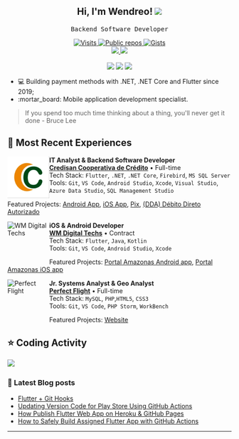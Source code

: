 <h2 align="center"> Hi, I'm Wendreo! <img src="https://media.giphy.com/media/hvRJCLFzcasrR4ia7z/giphy.gif" width="25px">
 <br/> </h2> 

<p align="center"> <samp>Backend Software Developer
 
 <p align="center">
 <a href="https://marketplace.visualstudio.com/items?itemName=wendreof.ufo">  
  <img src="https://komarev.com/ghpvc/?username=wendreof" alt="Visits" />
  <img src="https://badges.pufler.dev/repos/wendreof" alt="Public repos" />
  <img src="https://badges.pufler.dev/gists/wendreof" alt="Gists" /><br>
  <!-- <img src="https://badges.pufler.dev/created/wendreof/wendreof" alt="Created" /><br> -->
  <img src="https://github.com/wendreof/wendreof/actions/workflows/blog-post-workflow.yml/badge.svg">
  <IMG SRC="https://wakatime.com/badge/user/efbb501e-ab9f-4368-9ff4-f73f1d5a72eb.svg">
</div><br><br>
<a href="https://www.linkedin.com/in/wendreof/"><img src="https://img.shields.io/badge/linkedin-%230077B5.svg?&style=for-the-badge&logo=linkedin&logoColor=white"/></a>
<a href="https://instagram.com/wendreof"><img src="https://img.shields.io/badge/instagram-%23E4405F.svg?&style=for-the-badge&logo=instagram&logoColor=white"/></a>
<!--<a href="https://www.twitch.tv/wendreof"/><img src="https://img.shields.io/badge/Twitch-9146FF?style=for-the-badge&logo=twitch&logoColor=white"/></a> -->
<a href="https://medium.com/@wendreof"><img src="https://img.shields.io/badge/Medium-%23000000.svg?style=for-the-badge&logo=Medium&logoColor=white"/></a>

<ul>
  <li>💻 Building payment methods with .NET, .NET Core and Flutter since 2019;</li>
  <li>:mortar_board: Mobile application development specialist.</li>
</ul>

> If you spend too much time thinking about a thing, you'll never get it done - Bruce Lee

## :briefcase: Most Recent Experiences

[<img align="left" height="94px" width="94px" alt="Credisan Cooperativa de Crédito" src="images/logo.png"/>](https://portal.credisan.com.br/)

**IT Analyst & Backend Software Developer** \
[**Credisan Cooperativa de Crédito**](https://portal.credisan.com.br/) • Full-time \
Tech Stack: `Flutter`, `.NET`, `.NET Core`, `Firebird`, `MS SQL Server`\
Tools: `Git`, `VS Code`, `Android Studio`, `Xcode`, `Visual Studio`, `Azure Data Studio`,  `SQL Management Studio`
<!-- Platforms: `Windows`, `Linux`,  `macOS`,  `Android`, `iOS`, `Web`\ -->
Featured Projects: [Android App](https://play.google.com/store/apps/details?id=br.com.credisan), [iOS App](https://apps.apple.com/br/app/credisan-pix/id1531922714), [Pix](https://portal.credisan.com.br/pix/), [(DDA) Débito Direto Autorizado](https://portal.credisan.com.br/pix/)
<br/>

[<img align="left" height="94px" width="94px" alt="WM Digital Techs" src="https://media-exp1.licdn.com/dms/image/C4D0BAQFqnOuFdRwoTQ/company-logo_200_200/0/1601140298524?e=1648080000&v=beta&t=ti-47QiDhlzhauxp2iDoXIBLi-mwBTB9G2i4aPLoA_s"/>](https://www.linkedin.com/company/wm-digital-techs)

**iOS & Android Developer** \
[**WM Digital Techs**](https://media-exp1.licdn.com/dms/image/C4D0BAQFqnOuFdRwoTQ/company-logo_200_200/0/1601140298524?e=1648080000&v=beta&t=ti-47QiDhlzhauxp2iDoXIBLi-mwBTB9G2i4aPLoA_s) • Contract \
Tech Stack: `Flutter`, `Java`, `Kotlin`\
Tools: `Git`, `VS Code`, `Android Studio`, `Xcode`
<!-- Platforms:  `Linux`,  `macOS`,  `Android`, `iOS`\ -->
Featured Projects: [Portal Amazonas Android app](https://play.google.com/store/apps/details?id=br.com.sistemasamazonas), [Portal Amazonas iOS app](https://apps.apple.com/br/app/portal-amazonas/id1549608609)
<br/>

[<img align="left" height="94px" width="94px" alt="Perfect Flight" src="https://media-exp1.licdn.com/dms/image/C4E0BAQFigB0yzJzzeg/company-logo_200_200/0/1519865074333?e=2159024400&v=beta&t=uNCrA9MDuPXRrMLrqMwanYt7MVklKa3-7R3IAeLSRlQ"/>](https://perfectflight.com.br/)

**Jr. Systems Analyst & Geo Analyst** \
[**Perfect Flight**](https://perfectflight.com.br/) • Full-time \
Tech Stack: `MySQL`, `PHP`,`HTML5`, `CSS3`\
Tools: `Git`, `VS Code`, `PHP Storm`, `WorkBench`
<!-- Plaforms: `Web`, `Windows`\ -->
Featured Projects: [Website](https://perfectflight.com.br/)
<br/>

<!-- 
## 🚀 I've worked with
  <a href="https://marketplace.visualstudio.com/items?itemName=wendreof.ufo">
    <img src="https://img.shields.io/badge/dart-%230175C2.svg?style=for-the-badge&logo=dart&logoColor=white"/>
    <img src="https://img.shields.io/badge/c%23-%23239120.svg?style=for-the-badge&logo=c-sharp&logoColor=white"/>
    <img src="https://img.shields.io/badge/java-%23ED8B00.svg?style=for-the-badge&logo=java&logoColor=white"/>
    <img src="https://img.shields.io/badge/kotlin-%230095D5.svg?style=for-the-badge&logo=kotlin&logoColor=white"/>
    <br>
     <img src="https://img.shields.io/badge/Flutter-%2302569B.svg?style=for-the-badge&logo=Flutter&logoColor=white"/>
     <img src="https://img.shields.io/badge/.NET-5C2D91?style=for-the-badge&logo=.net&logoColor=white"/>
    <br>
    <img src="https://img.shields.io/badge/Microsoft%20SQL%20Sever-CC2927?style=for-the-badge&logo=microsoft%20sql%20server&logoColor=white"/>
    <img src="https://img.shields.io/badge/mysql-%2300f.svg?style=for-the-badge&logo=mysql&logoColor=white"/> 
    <br>
    <img src="https://img.shields.io/badge/VisualStudio-5C2D91.svg?style=for-the-badge&logo=visual-studio&logoColor=white"/>
    <img src="https://img.shields.io/badge/VisualStudioCode-0078d7.svg?style=for-the-badge&logo=visual-studio-code&logoColor=white"/>
    <img src="https://img.shields.io/badge/Xcode-007ACC?style=for-the-badge&logo=Xcode&logoColor=white"/>
    <img src="https://img.shields.io/badge/IntelliJIDEA-000000.svg?style=for-the-badge&logo=intellij-idea&logoColor=white"/>
    <br> 
    <img src="https://img.shields.io/badge/Android-3DDC84?style=for-the-badge&logo=android&logoColor=white"/>
    <img src="https://img.shields.io/badge/iOS-000000?style=for-the-badge&logo=ios&logoColor=white"/>
    <img src="https://img.shields.io/badge/Linux-FCC624?style=for-the-badge&logo=linux&logoColor=black"/>
    <img src="https://img.shields.io/badge/mac%20os-000000?style=for-the-badge&logo=macos&logoColor=F0F0F0"/>
-->
   
## ⭐ Coding Activity
<p align="left">
<img src="https://github-readme-stats.vercel.app/api/wakatime?username=wendreof&custom_title=Languages%20over%20Last%207%20days%20(Powered%20by%20Wakatime)">
</p>
 
 ### :notebook_with_decorative_cover: Latest Blog posts
<!-- BLOG-POST-LIST:START -->
- [Flutter + Git Hooks](https://blog.devgenius.io/flutter-git-hooks-19d8141176ac?source=rss-c5653a56fd0c------2)
- [Updating Version Code for Play Store Using GitHub Actions](https://medium.com/@wendreof/updating-version-code-for-play-store-using-github-actions-d5ea0f07f6ff?source=rss-c5653a56fd0c------2)
- [How Publish Flutter Web App on Heroku &amp; GitHub Pages](https://medium.com/@wendreof/how-publish-flutter-web-app-on-heroku-github-pages-f4df95bdd385?source=rss-c5653a56fd0c------2)
- [How to Safely Build Assigned Flutter App with GitHub Actions](https://medium.com/@wendreof/how-to-safely-build-assigned-flutter-app-with-github-actions-8860b1b6eef6?source=rss-c5653a56fd0c------2)
<!-- BLOG-POST-LIST:END -->
____

